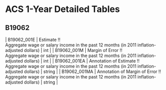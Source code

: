 # ACS 1-Year Detailed Tables

## B19062

| B19062_001E | Estimate !!<br>Aggregate wage or salary income in the past 12 months (in 2011 inflation-adjusted dollars) | int |
| B19062_001M | Margin of Error !!<br>Aggregate wage or salary income in the past 12 months (in 2011 inflation-adjusted dollars) | int |
| B19062_001EA | Annotation of Estimate !!<br>Aggregate wage or salary income in the past 12 months (in 2011 inflation-adjusted dollars) | string |
| B19062_001MA | Annotation of Margin of Error !!<br>Aggregate wage or salary income in the past 12 months (in 2011 inflation-adjusted dollars) | string |

